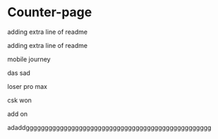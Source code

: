 # Counter-page

 adding extra line of readme 
 
 adding extra line of readme 

mobile journey 

das sad
 
loser pro max 

csk won

add on 

adaddggggggggggggggggggggggggggggggggggggggggggggggggg
